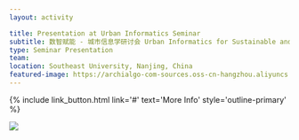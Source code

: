 ```yaml
---
layout: activity

title: Presentation at Urban Informatics Seminar
subtitle: 数智赋能 - 城市信息学研讨会 Urban Informatics for Sustainable and Livable Cities
type: Seminar Presentation
team: 
location: Southeast University, Nanjing, China
featured-image: https://archialgo-com-sources.oss-cn-hangzhou.aliyuncs.com/images/nexuspace-interface-20240618.jpg
---
```


{% include link_button.html link='#' text='More Info' style='outline-primary' %}


![](https://zbz-personal-1325539134.cos.ap-shanghai.myqcloud.com/image/IMG_20241116_083910_1.jpg)
